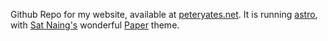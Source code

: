 Github Repo for my website, available at [peteryates.net](https://peteryates.net).
It is running [astro](https://astro.build), with [Sat Naing's](https://github.com/satnaing) wonderful [Paper](https://github.com/satnaing/astro-paper) theme.
